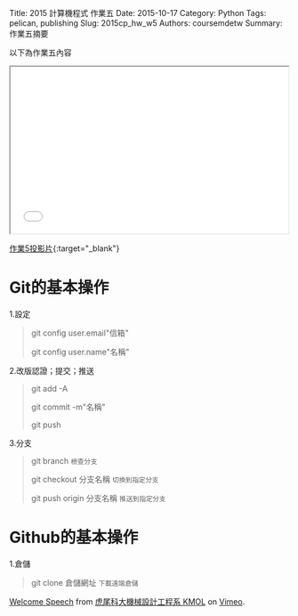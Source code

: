 Title: 2015 計算機程式 作業五
Date: 2015-10-17
Category: Python
Tags: pelican, publishing
Slug: 2015cp_hw_w5
Authors: coursemdetw
Summary: 作業五摘要

以下為作業五內容

<iframe src="40423226_cp_w5_p.html" width="500" height="300"></iframe>

[作業5投影片](40423226_cp_w5_p.html){:target="_blank"}

**Git的基本操作**
================

1.設定
> git config user.email"信箱"
> 
> git config user.name"名稱"

2.改版認證；提交；推送
> git add -A
> 
> git commit -m"名稱"
> 
> git push

3.分支
> git branch `檢查分支`
> 
> git checkout 分支名稱 `切換到指定分支`
> 
> git push origin 分支名稱 `推送到指定分支`

**Github的基本操作**
==================

1.倉儲
> git clone 倉儲網址 `下載遠端倉儲`

<p><a href="https://vimeo.com/137724068">Welcome Speech</a> from <a href="https://vimeo.com/user24079973">虎尾科大機械設計工程系 KMOL</a> on <a href="https://vimeo.com">Vimeo</a>.</p>
